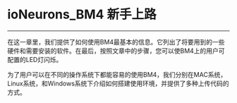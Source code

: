 # ioNeurons\_BM4 新手上路
---
在这一章里，我们提供了如何使用BM4最基本的信息。它列出了将要用到的一些硬件和需要安装的软件。在最后，按照文章中的步骤，您可以使BM4上的用户可配置的LED灯闪烁。

为了用户可以在不同的操作系统下都能容易的使用BM4，我们分别在MAC系统，Linux系统，和Windows系统下介绍如何搭建使用环境，并提供了多种上传代码的方式。
 





